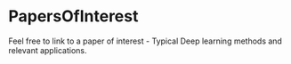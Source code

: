 # PapersOfInterest
Feel free to link to a paper of interest - Typical Deep learning methods and relevant applications.
